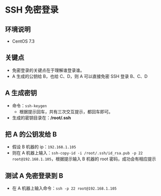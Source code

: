 # SSH 免密登录

## 环境说明

- CentOS 7.3

## 关键点

- 免密登录的关键点在于理解谁登录谁。
- A 生成的公钥给 B，也给 C、D，则 A 可以直接免密 SSH 登录 B、C、D

## A 生成密钥

- 命令：`ssh-keygen`
	- 根据提示回车，共有三次交互提示，都回车即可。
- 生成的密钥目录在：**/root/.ssh**


## 把 A 的公钥发给 B

- 假设 B 机器的 ip：`192.168.1.105`
- 则在 A 机器上输入：`ssh-copy-id -i /root/.ssh/id_rsa.pub -p 22 root@192.168.1.105`，根据提示输入 B 机器的 root 密码，成功会有相应提示

## 测试 A 免密登录到 B

- 在 A 机器上输入命令：`ssh -p 22 root@192.168.1.105`